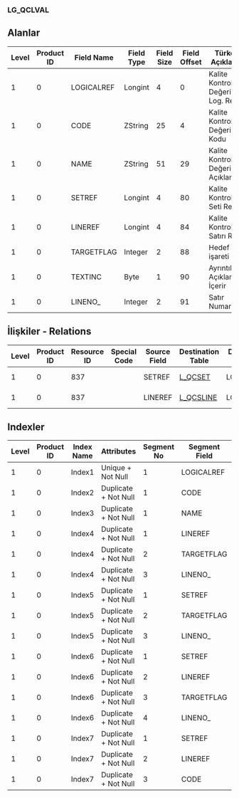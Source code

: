 ### LG_QCLVAL

## Alanlar

**Level**|**Product ID**|**Field Name**|**Field Type**|**Field Size**|**Field Offset**|**Türkçe Açıklama**|**Expression**
-----|-----|-----|-----|-----|-----|-----|-----
1|0|LOGICALREF|Longint|4|0|Kalite Kontrol Değeri Log. Ref.|Inspection Value Logical Reference
1|0|CODE|ZString|25|4|Kalite Kontrol Değeri Kodu|Inspection Value Code
1|0|NAME|ZString|51|29|Kalite Kontrol Değeri Açıklaması|Inspection Value Description
1|0|SETREF|Longint|4|80|Kalite Kontrol Seti Ref.|Inspection Set Reference
1|0|LINEREF|Longint|4|84|Kalite Kontrol Satırı Ref.|Inspection Line Reference
1|0|TARGETFLAG|Integer|2|88|Hedef işareti|Target Flag
1|0|TEXTINC|Byte|1|90|Ayrıntılı Açıklama İçerir|Contains Detail Description
1|0|LINENO_|Integer|2|91|Satır Numarası|Line Number

## İlişkiler - Relations

**Level**|**Product ID**|**Resource ID**|**Special Code**|**Source Field**|**Destination Table**|**Destination Field**|**Relation Type**|**Extra Condition**
-----|-----|-----|-----|-----|-----|-----|-----|-----
1|0|837||SETREF|[L_QCSET](../LG_QCSET "L_QCSET")|LOGICALREF|one-to-one|
1|0|837||LINEREF|[L_QCSLINE](../LG_QCSLINE "L_QCSLINE")|LOGICALREF|one-to-one|

## Indexler

**Level**|**Product ID**|**Index Name**|**Attributes**|**Segment No**|**Segment Field**|**Sense**
-----|-----|-----|-----|-----|-----|-----
1|0|Index1|Unique + Not Null|1|LOGICALREF|Ascending
1|0|Index2|Duplicate + Not Null|1|CODE|Ascending
1|0|Index3|Duplicate + Not Null|1|NAME|Ascending
1|0|Index4|Duplicate + Not Null|1|LINEREF|Ascending
1|0|Index4|Duplicate + Not Null|2|TARGETFLAG|Ascending
1|0|Index4|Duplicate + Not Null|3|LINENO_|Ascending
1|0|Index5|Duplicate + Not Null|1|SETREF|Ascending
1|0|Index5|Duplicate + Not Null|2|TARGETFLAG|Ascending
1|0|Index5|Duplicate + Not Null|3|LINENO_|Ascending
1|0|Index6|Duplicate + Not Null|1|SETREF|Ascending
1|0|Index6|Duplicate + Not Null|2|LINEREF|Ascending
1|0|Index6|Duplicate + Not Null|3|TARGETFLAG|Ascending
1|0|Index6|Duplicate + Not Null|4|LINENO_|Ascending
1|0|Index7|Duplicate + Not Null|1|SETREF|Ascending
1|0|Index7|Duplicate + Not Null|2|LINEREF|Ascending
1|0|Index7|Duplicate + Not Null|3|CODE|Ascending
